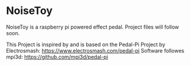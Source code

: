# NoiseToy
NoiseToy is a raspberry pi powered effect pedal.
Project files will follow soon.

This Project is inspired by and is based on the Pedal-Pi Project by Electrosmash: https://www.electrosmash.com/pedal-pi
Software followes mpi3d: https://github.com/mpi3d/pedal-pi